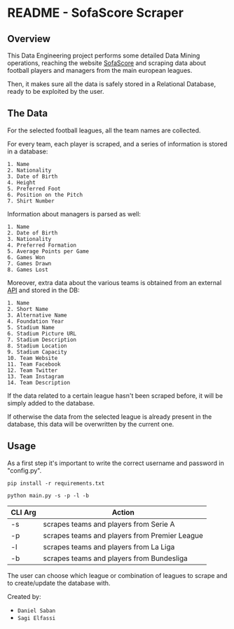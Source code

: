 # README -  SofaScore Scraper

## Overview

This Data Engineering project performs some detailed Data Mining operations, reaching the website [SofaScore](https://www.sofascore.com/) and scraping data about football players and managers from the main european leagues. 

Then, it makes sure all the data is safely stored in a Relational Database, ready to be exploited by the user.

## The Data

For the selected football leagues, all the team names are collected.

For every team, each player is scraped, and a series of information is stored in a database:

```
1. Name
2. Nationality
3. Date of Birth
4. Height
5. Preferred Foot
6. Position on the Pitch
7. Shirt Number
```

Information about managers is parsed as well:

```
1. Name
2. Date of Birth
3. Nationality
4. Preferred Formation
5. Average Points per Game
6. Games Won
7. Games Drawn
8. Games Lost
```

Moreover, extra data about the various teams is obtained from an external [API](https://thesportsdb.com/api.php) and stored in the DB:

```
1. Name
2. Short Name
3. Alternative Name
4. Foundation Year
5. Stadium Name
6. Stadium Picture URL
7. Stadium Description
8. Stadium Location
9. Stadium Capacity
10. Team Website
11. Team Facebook
12. Team Twitter
13. Team Instagram
14. Team Description
```

If the data related to a certain league hasn't been scraped before, it will be simply added to the database.

If otherwise the data from the selected league is already present in the database, this data will be overwritten by the current one.

## Usage

As a first step it's important to write the correct username and password in "config.py".

```
pip install -r requirements.txt
```

```
python main.py -s -p -l -b
```

CLI Arg | Action
------------ | ------------- 
-s | scrapes teams and players from Serie A
-p | scrapes teams and players from Premier League
-l | scrapes teams and players from La Liga
-b | scrapes teams and players from Bundesliga

The user can choose which league or combination of leagues to scrape and to create/update the database with.

Created by:
- `Daniel Saban`
- `Sagi Elfassi`
